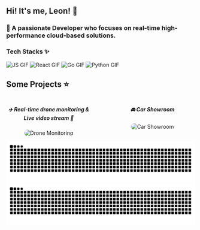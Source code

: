 ## Hi! It's me, Leon! 🦁

### 🌻 A passionate Developer who focuses on real-time high-performance cloud-based solutions.

### Tech Stacks ✨

<p align="start">
  <img src="https://media4.giphy.com/media/v1.Y2lkPTc5MGI3NjExZ3g0NjlpNzB3aTVxeWVkam5kNzdvb21sZTI3N3liMWY0bXVtdDJmNSZlcD12MV9pbnRlcm5hbF9naWZfYnlfaWQmY3Q9cw/ln7z2eWriiQAllfVcn/giphy.gif" width="50" height="50" alt="JS GIF">
  <img src="https://media3.giphy.com/media/v1.Y2lkPTc5MGI3NjExcDNxdDJ2Zmk1ZjM1aWJpbXp6dHJvZTQyejlrNjhkb3ZpZjl3M2kwYSZlcD12MV9pbnRlcm5hbF9naWZfYnlfaWQmY3Q9cw/eNAsjO55tPbgaor7ma/giphy.gif" width="50" height="50" alt="React GIF">
  <img src="https://media2.giphy.com/media/v1.Y2lkPTc5MGI3NjExZDZvNHM2cm83N2x0NDloY2szcDAzNnd0eXZyYXBhc2NoNTNqa3N6OCZlcD12MV9pbnRlcm5hbF9naWZfYnlfaWQmY3Q9cw/PhTSmzCqkliqIJ9ZtZ/giphy.gif" width="50" height="50" alt="Go GIF">
  <img src="https://media1.giphy.com/media/v1.Y2lkPTc5MGI3NjExMjRmbjB2cTN5enZ3dm5jZDdiZTl3OGhtNDVsY2V0d3VxMGQ2cGd6dSZlcD12MV9pbnRlcm5hbF9naWZfYnlfaWQmY3Q9cw/LMt9638dO8dftAjtco/giphy.gif" width="50" height="50" alt="Python GIF">
</p>

## Some Projects ⭐️

<div style="display: flex; justify-content: space-between; align-items: flex-start;">

  <div style="width: 45%; text-align: center;">
    <h5>✈️ Real-time drone monitoring & Live video stream 🎥</h5>
    <img src="./AiOcean.gif" alt="Drone Monitoring" style="width: 100%; height: auto; border-radius: 15px; box-shadow: 0 4px 15px rgba(255,255,255,0.5);" />
  </div>

  <div style="width: 45%; text-align: center;">
    <h5>🚘 Car Showroom</h5>
    <img src="https://personal-portfolio-one-taupe.vercel.app/Endura.jpeg" alt="Car Showroom" style="width: 45%; height: auto; border-radius: 15px; box-shadow: 0 4px 15px rgba(255,255,255,0.5);" />
  </div>

</div>

<p align="start">
  <img src="https://raw.githubusercontent.com/Leon-Paing/Leon-Paing/output/github-contribution-grid-snake.svg#gh-light-mode-only" alt="GitHub Snake Light">
  <img src="https://raw.githubusercontent.com/Leon-Paing/Leon-Paing/output/github-contribution-grid-snake-dark.svg#gh-dark-mode-only" alt="GitHub Snake Dark">
</p>
